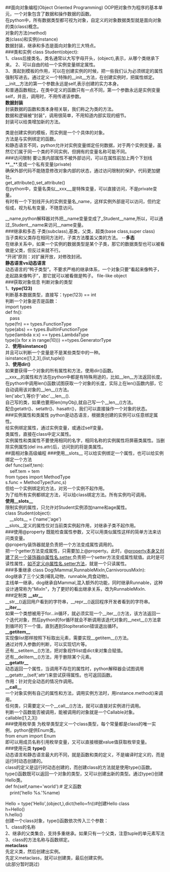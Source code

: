 ##面向对象编程(Object Oriented Programming)
OOP把对象作为程序的基本单元，一个对象包含了数据和操作数据的函数。  
在python中，所有数据类型都可视为对象，自定义的对象数据类型就是面向对象的类(class)概念。  
对象的方法(method)  
类(class)和实例(instance)  
数据封装，继承和多态是面向对象的三大特点。  
###类和实例
class Student(object):  
1、class后接类名，类名通常以大写字母开头，(object),表示，从哪个类继承下来。
2、可以自由的给一个实例变量绑定属性。  
3、类起到模板的作用，可以在创建实例的时候，把一些我们认为必须绑定的属性强制写进去。通过定义一个特殊的__init__方法，在创建实例时，把属性绑定。  
__init__方法的第一个参数永远是self,表示创建的实力本身。  
和普通函数相比，在类中定义的函数只有一点不同，第一个参数永远是实例变量self，并且，调用时，不用传递该参数。  
**数据封装**  
封装数据的函数和类本身相关联，我们称之为类的方法。  
数据和逻辑被“封装”，调用很简单，不用知道内部实现的细节。  
封装可以给类增加新的方法。  

类是创建实例的模板，而实例是一个个具体的对象。  
方法是与实例绑定的函数。  
和静态语言不同，python允许对实例变量绑定任何数据，对于两个实例变量，虽然它们属于同一个类的不同实例，但拥有的变量名称可能不同。  
###访问限制
要让类内部属性不被外部访问，可以在属性前加上两个下划线**\_\_**.变成一个私有变量(private)  
确保外部代码不能随意修改对象内部的状态，通过访问限制的保护，代码更加健壮。  
get_attribute(),set_attribute()  
在python中，变量名类似\_\_xxx\_\_,是特殊变量，可以直接访问，不是private变量。  
有时有一个下划线开头的实例变量名\_name，这样实例外部是可以访问，但约定俗成，视为私有变量，不随意访问。  

\_\_name,python解释器对外把\_\_name变量变成了\_Student\_\_name,所以，可以通过\_Student\_\_name来访问\_\_name变量。  
###继承和多态
子类(subclass),基类，父类，超类(base class,super class)  
当子类和父类存在相同方法时，子类方法覆盖父类的方法。 --**多态**  
在继承关系中，如果一个实例的数据类型是某个子类，那它的数据类型也可以被看做是父类，但反过来就不行。  
“开闭”原则：对扩展开放，对修改封闭。  
**静态语言vs动态语言**  
动态语言的“鸭子类型”。不要求严格的继承体系，一个对象只要“看起来像鸭子，走起路来像鸭子”，那它就可以被看做是鸭子。 
file-like object  
###获取对象信息
判断对象的类型  
1、**type(123)**  
判断基本数据类型，直接写：type(123) == int  
判断一个对象是否是函数：  
import types  
def fn():  
　pass  
type(fn) == types.FunctionType  
type(abs) == types.BuiltinFunctionType  
type(lambda x:x) == types.LambdaType  
type((x for x in range(10))) ==types.GeneratorType  
2、**使用isinstance()**  
并且可以判断一个变量是不是某些类型中的一种。  
isinstance([1,2,3],(list,tuple))  
3、**使用dir()**  
如果要获得一个对象的所有属性和方法，使用dir()函数。  
\_\_xxx\_\_的属性和方法在python中都是有特殊用途的，比如\_\_len\_\_方法返回长度。在python中调用len()函数试图获取一个对象的长度，实际上在len()函数内部，它自动调用该对象的\_\_len\_\_()方法。  
len('abc'),等价于'abc'.\_\_len\_\_().  
自己写的类，如果也要用len(myObj),就自己写一个\_\_len\_\_()方法。  
配合getattr()、setattr()、hasattr()，我们可以直接操作一个对象的状态。  
###实例属性和类属性
python是动态语言，根据类创建的实例可以任意绑定属性。  
给实例绑定属性，通过实例变量，或通过self变量。  
类属性，直接在class中定义属性。  
实例属性和类属性不要使用相同的名字，相同名称的实例属性将屏蔽类属性。当删除实例属性(del ins.attr)后，访问到的将是类属性。  
##面相对象高级编程
###使用\_\_slots\_\_
可以给实例绑定一个属性，也可以给实例绑定一个方法  
def func(self,tem):  
　self.tem = tem  
from types import MethodType  
s.func = MethodType(func,s)  
但给一个实例绑定的方法，对另一个实例不起作用。  
为了给所有实例都绑定方法，可以给class绑定方法。所有实例均可调用。  
**使用\_\_slots\_\_**  
限制实例的属性，只允许对Student实例添加name和age属性。  
class Student(object):  
　\_\_slots\_\_ = ('name','age')  
\_\_slots\_\_定义的属性仅对当前类实例起作用，对继承子类不起作用。  
###使用@property
既能检查属性参数，又可以用类似属性这样的简单方法来访问类变量。  
@property装饰器就是负责把一个方法变成属性调用的。  
把一个getter方法变成属性，只需要加上@property。此时，@property本身又创建了另一个装饰器@属性名.setter,负责把一个setter方法变成属性赋值。此时是可读性属性，如不定义@属性名.setter方法，就是一个只读属性。  
###多重继承
class Dog(Mammal,RunnableMixIn,CarnivorousMixIn):  
dog继承了三个父类(哺乳动物，runnable,肉食动物)。  
主线单一继承，dog继承自Mammal,混入额外的功能，同时继承Runnable，这种设计通常称为"MixIn"，为了更好的看出继承关系，改为RunnableMixIn.  
###定制类
**\_\_str\_\_**  
\_\_str\_\_()返回用户看到的字符串，\_\_repr\_\_()返回程序开发者看到的字符串。  
**\_\_iter\_\_**  
如果一个类想被用于for...in循环，就必须实现一个\_\_iter\_\_()方法，该方法返回一个迭代对象，然后python的for循环就会不断调用该迭代对象的\_\_next\_\_()方法拿到循环的下一个值，直到遇到StopIteration错误退出循环。  
**\_\_getitem\_\_**  
实现像list那样按照下标取出元素，需要实现\_\_getitem\_\_()方法。  
通过对传入参数的判断，可以实现切片等。  
还有\_\_setitem\_\_()方法，把对象视作list或dict来对集合赋值。  
还有\_\_delitem\_\_()方法，用于删除某个元素。  
**\_\_getattr\_\_**  
动态返回一个属性，当调用不存在的属性时，python解释器会试图调用\_\_getattr\_\_(self,'attr')来尝试获得属性。也可返回函数。  
作用：针对完全动态的情况作调用。  
**\_\_call\_\_**  
一个对象实例有自己的属性和方法，调用实例方法时，用instance.method()来调用。  
任何类，只需要定义一个\_\_call\_\_()方法，就可以直接对实例进行调用。  
判断一个函数能否被调用，能被调用的对象就是一个Callable对象。  
callable([1,2,3])  
###使用枚举类
为枚举类型定义一个class类型，每个常量都是class的唯一实例，python提供Enum类。  
from enum import Enum  
即可以用成员名称引用枚举变量，又可以直接根据value值获取枚举变量。  
###使用元类
**type()**  
动态语言和静态语言最大的不同，就是函数和类的定义，不是编译时定义的，而是运行时动态创建的。  
class的定义是运行时动态创建的，而创建class的方法就是使用type()函数。  
type()函数既可以返回一个对象的类型，又可以创建出新的类型。通过type()创建Hello类。  
def fn(self,name='world'):# 定义函数  
　print('hello %s.'%name)  
  
Hello = type('Hello',(object,),dict(hello=fn))#创建Hello class  
h=Hello()  
h.hello()  
创建一个class对象，type()函数依次传入三个参数：  
1、class的名称  
2、继承的父类集合，支持多重继承。如果只有一个父类，注意tuple的单元素写法  
3、class的方法名称与函数绑定。  
**metaclass**  
先定义类，然后创建出实例。  
先定义metaclass，就可以创建类，最后创建实例。  
(此部分暂时跳过)


